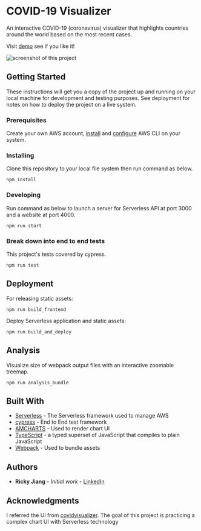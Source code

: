 # COVID-19 Visualizer

An interactive COVID-19 (coronavirus) visualizer that highlights countries around the world based on the most recent cases. 

Visit [demo](https://ricky-fn.github.io/VisualizerCovid19/) see if you like it!

![screenshot of this project](https://raw.githubusercontent.com/rickysna/VisualizerCovid19/master/frontend/src/assets/screenshot.png)

## Getting Started

These instructions will get you a copy of the project up and running on your local machine for development and testing purposes. See deployment for notes on how to deploy the project on a live system.

### Prerequisites

Create your own AWS account, [install](https://docs.aws.amazon.com/cli/latest/userguide/cli-chap-install.html) and [configure](https://docs.aws.amazon.com/cli/latest/userguide/cli-chap-configure.html) AWS CLI on your system.

### Installing

Clone this repository to your local file system then run command as below.

```
npm install
```

### Developing

Run command as below to launch a server for Serverless API at port 3000 and a website at port 4000.

```
npm run start
```

### Break down into end to end tests

This project's tests covered by cypress.

```
npm run test
```

## Deployment

For releasing static assets:
```
npm run build_frontend
```

Deploy Serverless application and static assets:
```
npm run build_and_deploy
```

## Analysis

Visualize size of webpack output files with an interactive zoomable treemap.  
```
npm run analysis_bundle
```

## Built With

* [Serverless](https://www.serverless.com/) - The Serverless framework used to manage AWS
* [cypress](https://www.cypress.io/) - End to End test framework
* [AMCHARTS](https://www.amcharts.com/) - Used to render chart UI 
* [TypeScript](https://www.typescriptlang.org/) - a typed superset of JavaScript that compiles to plain JavaScript 
* [Webpack](https://webpack.js.org/) - Used to bundle assets 

## Authors

* **Ricky Jiang** - *Initial work* - [LinkedIn](https://www.linkedin.com/in/ricky-jiang)

## Acknowledgments
I referred the UI from [covidvisualizer](https://www.covidvisualizer.com). The goal of this
project is practicing a complex chart UI with Serverless technology